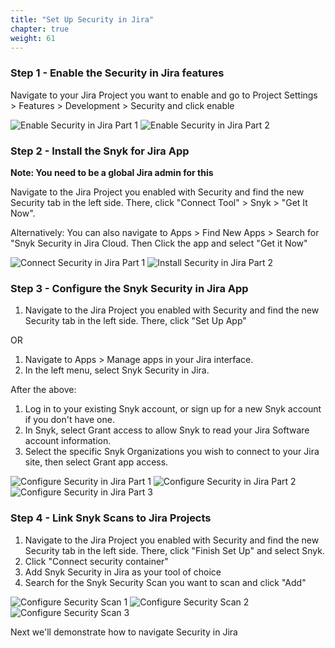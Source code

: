 ```yaml
---
title: "Set Up Security in Jira"
chapter: true
weight: 61
---
```


### Step 1 - Enable the Security in Jira features

Navigate to your Jira Project you want to enable and go to Project Settings > Features > Development > Security and click enable

![Enable Security in Jira Part 1](/images/enable-sij-1.png)
![Enable Security in Jira Part 2](/images/enable-sij-2.png)


### Step 2 - Install the Snyk for Jira App
**Note: You need to be a global Jira admin for this**

Navigate to the Jira Project you enabled with Security and find the new Security tab in the left side. There, click "Connect Tool" > Snyk > "Get It Now". 

Alternatively: You can also navigate to Apps > Find New Apps > Search for "Snyk Security in Jira Cloud. Then Click the app and select "Get it Now"

![Connect Security in Jira Part 1](/images/sij-connect-tool.png)
![Install Security in Jira Part 2](/images/sij-install-tool.png)

### Step 3 - Configure the Snyk Security in Jira App
1. Navigate to the Jira Project you enabled with Security and find the new Security tab in the left side. There, click "Set Up App" 

OR

1. Navigate to Apps > Manage apps in your Jira interface.
2. In the left menu, select Snyk Security in Jira.

After the above:

1. Log in to your existing Snyk account, or sign up for a new Snyk account if you don't have one.
2. In Snyk, select Grant access to allow Snyk to read your Jira Software account information.
3. Select the specific Snyk Organizations you wish to connect to your Jira site, then select Grant app access.


![Configure Security in Jira Part 1](/images/sij-configure-1.png)
![Configure Security in Jira Part 2](/images/sij-configure-2.png)
![Configure Security in Jira Part 3](/images/sij-configure-3.png)

### Step 4 - Link Snyk Scans to Jira Projects
1. Navigate to the Jira Project you enabled with Security and find the new Security tab in the left side. There, click "Finish Set Up" and select Snyk. 
2. Click "Connect security container"
3. Add Snyk Security in Jira as your tool of choice
4. Search for the Snyk Security Scan you want to scan and click "Add"


![Configure Security Scan 1](/images/sij-add-container-0.png)
![Configure Security Scan 2](/images/sij-add-container-1.png)
![Configure Security Scan 3](/images/sij-add-container-2.png)

Next we'll demonstrate how to navigate Security in Jira
